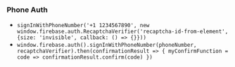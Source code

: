 ### Phone Auth

* `signInWithPhoneNumber('+1 1234567890', new
  window.firebase.auth.RecaptchaVerifier('recaptcha-id-from-element', {size: 'invisible', callback:
  () => {}}))`
* `window.firebase.auth().signInWithPhoneNumber(phoneNumber,
  recaptchaVerifier).then(confirmationResult => { myConfirmFunction = code =>
  confirmationResult.confirm(code) })`
